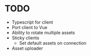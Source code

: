 # TODO

* Typescript for client
* Port client to Vue
* Ability to rotate multiple assets
* Sticky clients
  * Set default assets on connection
* Asset uploader
